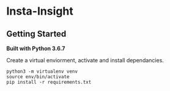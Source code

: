 # Insta-Insight

## Getting Started
**Built with Python 3.6.7**  

Create a virtual enviorment, activate and install dependancies.
```
python3 -m virtualenv venv
source env/bin/activate
pip install -r requirements.txt
```
